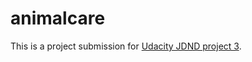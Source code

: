 # animalcare

This is a project submission for [Udacity JDND project 3](https://github.com/udacity/nd035-c3-data-stores-and-persistence-project-starter).
